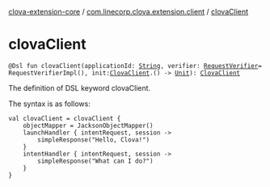 [clova-extension-core](../index.md) / [com.linecorp.clova.extension.client](index.md) / [clovaClient](./clova-client.md)

# clovaClient

`@Dsl fun clovaClient(applicationId: `[`String`](https://kotlinlang.org/api/latest/jvm/stdlib/kotlin/-string/index.html)`, verifier: `[`RequestVerifier`](-request-verifier/index.md)` = RequestVerifierImpl(), init: `[`ClovaClient`](-clova-client/index.md)`.() -> `[`Unit`](https://kotlinlang.org/api/latest/jvm/stdlib/kotlin/-unit/index.html)`): `[`ClovaClient`](-clova-client/index.md)

The definition of DSL keyword clovaClient.

The syntax is as follows:

```
val clovaClient = clovaClient {
    objectMapper = JacksonObjectMapper()
    launchHandler { intentRequest, session ->
        simpleResponse("Hello, Clova!")
    }
    intentHandler { intentRequest, session ->
        simpleResponse("What can I do?")
    }
}
```

